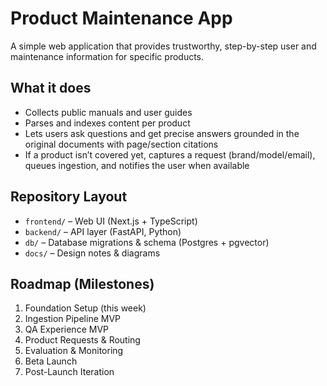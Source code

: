 # Product Maintenance App

A simple web application that provides trustworthy, step-by-step user and maintenance information for specific products.

## What it does
- Collects public manuals and user guides
- Parses and indexes content per product
- Lets users ask questions and get precise answers grounded in the original documents with page/section citations
- If a product isn’t covered yet, captures a request (brand/model/email), queues ingestion, and notifies the user when available

## Repository Layout
- `frontend/` – Web UI (Next.js + TypeScript)
- `backend/` – API layer (FastAPI, Python)
- `db/` – Database migrations & schema (Postgres + pgvector)
- `docs/` – Design notes & diagrams

## Roadmap (Milestones)
1. Foundation Setup (this week)
2. Ingestion Pipeline MVP
3. QA Experience MVP
4. Product Requests & Routing
5. Evaluation & Monitoring
6. Beta Launch
7. Post-Launch Iteration
